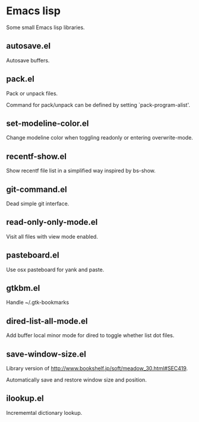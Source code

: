 # Emacs lisp

Some small Emacs lisp libraries.



## autosave.el

Autosave buffers.


## pack.el

Pack or unpack files.

Command for pack/unpack can be defined by setting `pack-program-alist'.


## set-modeline-color.el

Change modeline color when toggling readonly or entering overwrite-mode.


## recentf-show.el

Show recentf file list in a simplified way inspired by bs-show.


## git-command.el

Dead simple git interface.


## read-only-only-mode.el

Visit all files with view mode enabled.


## pasteboard.el

Use osx pasteboard for yank and paste.


## gtkbm.el

Handle ~/.gtk-bookmarks


## dired-list-all-mode.el

Add buffer local minor mode for dired to toggle whether list dot files.


## save-window-size.el

Library version of <http://www.bookshelf.jp/soft/meadow_30.html#SEC419>.

Automatically save and restore window size and position.


## ilookup.el

Incrememtal dictionary lookup.
